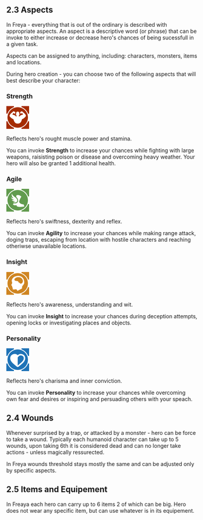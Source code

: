 ## 2.3 Aspects

In Freya - everything that is out of the ordinary is described with appropriate aspects. An aspect is a descriptive word (or phrase) that can be invoke to either increase or decrease hero's chances of being sucessfull in a given task.

Aspects can be assigned to anything, including: characters, monsters, items and locations.

During hero creation - you can choose two of the following aspects that will best describe your character:


### Strength
![Logo](../Graphics/might_aspect.png)

Reflects hero's rought muscle power and stamina.

You can invoke **Strength** to increase your chances while fighting with large weapons, raisisting poison or disease and overcoming heavy weather. Your hero will also be granted 1 additional health.

### Agile
![Logo](../Graphics/agility_aspect.png)

Reflects hero's swiftness, dexterity and reflex. 

You can invoke **Agility** to increase your chances while making range attack, doging traps, escaping from location with hostile characters and reaching otheriwse unavailable locations.

### Insight
![Logo](../Graphics/insight_aspect.png)

Reflects hero's awareness, understanding and wit. 

You can invoke **Insight** to increase your chances during deception attempts, opening locks or investigating places and objects.

### Personality
![Logo](../Graphics/spirit_aspect.png)

Reflects hero's charisma and inner conviction.

You can invoke **Personality** to increase your chances while overcoming own fear and desires or inspiring and persuading others with your speach.

## 2.4 Wounds

Whenever surprised by a trap, or attacked by a monster - hero can be force to take a wound. Typically each humanoid character can take up to 5 wounds, upon taking 6th it is considered dead and can no longer take actions - unless magically ressurected.

In Freya wounds threshold stays mostly the same and can be adjusted only by specific aspects.

 ## 2.5 Items and Equipement

In Freaya each hero can carry up to 6 items 2 of which can be big. Hero does not wear any specific item, but can use whatever is in its equipement.